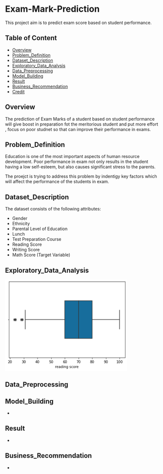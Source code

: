 # Exam-Mark-Prediction
This project aim is to predict exam score based on student performance.

## Table of Content
  * [Overview](#Overview)
  * [Problem_Definition](#Problem_Definition)
  * [Dataset_Description](#Dataset_Description)
  * [Exploratory_Data_Analysis](#Exploratory_Data_Analysis)
  * [Data_Preprocessing](#Data_Preprocessing)
  * [Model_Building](#Model_Building)
  * [Result](#Result)
  * [Business_Recommendation](#Business_Recommendation)
  * [Credit](#Credit)
  
## Overview
The prediction of Exam Marks of a student based on student performance will give boost in preparation fot the meritorious student and put more effort , focus  on poor studnet so that can improve their performance in exams.


 
 ## Problem_Definition
 Education is one of the most important aspects of human resource development. Poor  performance in exam not only results in the student  having a low self-esteem, but also causes significant stress to the parents.
 
 The proejct is trying to address this problem by indentigy key factors which will affect the performance of the students in exam.
 
 
 ## Dataset_Description
 The dataset consists of the following attributes:

* Gender
* Ethnicity
* Parental Level of Education
* Lunch
* Test Preparation Course
* Reading Score
* Writing Score
* Math Score (Target Variable)


 
## Exploratory_Data_Analysis
<img src="/Reading%20distribution.PNG" width="400">

## Data_Preprocessing



## Model_Building
* 
## Result
* 
## Business_Recommendation
*


